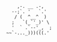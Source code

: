         ,-. __ .-,
      --;`. '   `.'
       / (  ^__^  )
      ;   `(_`'_)' \
      '  ` .`--'_,  ;
    ~~`-..._)))(((.'
